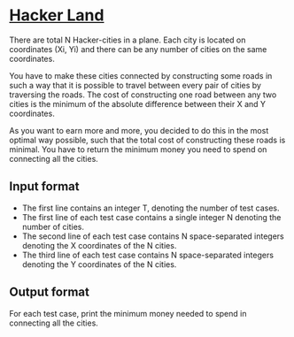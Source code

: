 # [Hacker Land][link]

There are total N Hacker-cities in a plane. Each city is located on coordinates (Xi, Yi) and there can be any number of cities on the same coordinates.

You have to make these cities connected by constructing some roads in such a way that it is possible to travel between every pair of cities by traversing the roads. The cost of constructing one road between any two cities is the minimum of the absolute difference between their X and Y coordinates.

As you want to earn more and more, you decided to do this in the most optimal way possible, such that the total cost of constructing these roads is minimal. You have to return the minimum money you need to spend on connecting all the cities.

## Input format

- The first line contains an integer T, denoting the number of test cases.
- The first line of each test case contains a single integer N denoting the number of cities.
- The second line of each test case contains N space-separated integers denoting the X coordinates of the N cities.
- The third line of each test case contains N space-separated integers denoting the Y coordinates of the N cities.

## Output format

For each test case, print the minimum money needed to spend in connecting all the cities.

[link]: https://www.hackerearth.com/practice/algorithms/graphs/minimum-spanning-tree/practice-problems/algorithm/hacker-land-a4c9de07/
